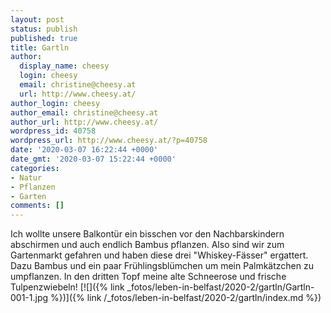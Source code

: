 ```yaml
---
layout: post
status: publish
published: true
title: Gartln
author:
  display_name: cheesy
  login: cheesy
  email: christine@cheesy.at
  url: http://www.cheesy.at/
author_login: cheesy
author_email: christine@cheesy.at
author_url: http://www.cheesy.at/
wordpress_id: 40758
wordpress_url: http://www.cheesy.at/?p=40758
date: '2020-03-07 16:22:44 +0000'
date_gmt: '2020-03-07 15:22:44 +0000'
categories:
- Natur
- Pflanzen
- Garten
comments: []
---
```

Ich wollte unsere Balkontür ein bisschen vor den Nachbarskindern abschirmen und auch endlich Bambus pflanzen. Also sind wir zum Gartenmarkt gefahren und haben diese drei "Whiskey-Fässer" ergattert. Dazu Bambus und ein paar Frühlingsblümchen um mein Palmkätzchen zu umpflanzen. In den dritten Topf meine alte Schneerose und frische Tulpenzwiebeln!
[![]({% link _fotos/leben-in-belfast/2020-2/gartln/Gartln-001-1.jpg %})]({% link /_fotos/leben-in-belfast/2020-2/gartln/index.md %})
